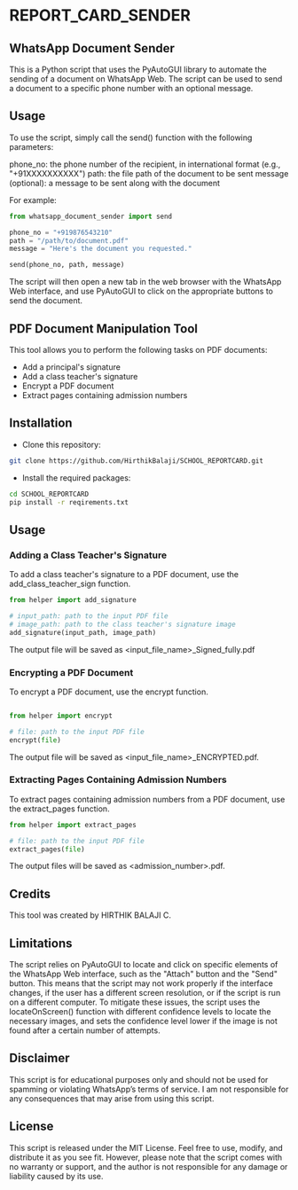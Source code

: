 # REPORT_CARD_SENDER

## WhatsApp Document Sender
This is a Python script that uses the PyAutoGUI library to automate the sending of a document on WhatsApp Web. The script can be used to send a document to a specific phone number with an optional message.

## Usage
To use the script, simply call the send() function with the following parameters:

phone_no: the phone number of the recipient, in international format (e.g., "+91XXXXXXXXXX")
path: the file path of the document to be sent
message (optional): a message to be sent along with the document

For example:
```python
from whatsapp_document_sender import send

phone_no = "+919876543210"
path = "/path/to/document.pdf"
message = "Here's the document you requested."

send(phone_no, path, message)
```

The script will then open a new tab in the web browser with the WhatsApp Web interface, and use PyAutoGUI to click on the appropriate buttons to send the document.

## PDF Document Manipulation Tool
This tool allows you to perform the following tasks on PDF documents:

- Add a principal's signature
- Add a class teacher's signature
- Encrypt a PDF document
- Extract pages containing admission numbers

## Installation

- Clone this repository:

```bash
git clone https://github.com/HirthikBalaji/SCHOOL_REPORTCARD.git
```

- Install the required packages:

```bash
cd SCHOOL_REPORTCARD
pip install -r reqirements.txt
```

## Usage
### Adding a Class Teacher's Signature

To add a class teacher's signature to a PDF document, use the add_class_teacher_sign function.

```python
from helper import add_signature

# input_path: path to the input PDF file
# image_path: path to the class teacher's signature image
add_signature(input_path, image_path)
```

The output file will be saved as <input_file_name>_Signed_fully.pdf

### Encrypting a PDF Document

To encrypt a PDF document, use the encrypt function.

```python

from helper import encrypt

# file: path to the input PDF file
encrypt(file)
```

The output file will be saved as <input_file_name>_ENCRYPTED.pdf.

### Extracting Pages Containing Admission Numbers

To extract pages containing admission numbers from a PDF document, use the extract_pages function.

```python
from helper import extract_pages

# file: path to the input PDF file
extract_pages(file)
```

The output files will be saved as <admission_number>.pdf.

## Credits
This tool was created by HIRTHIK BALAJI C.

## Limitations
The script relies on PyAutoGUI to locate and click on specific elements of the WhatsApp Web interface, such as the "Attach" button and the "Send" button. This means that the script may not work properly if the interface changes, if the user has a different screen resolution, or if the script is run on a different computer. To mitigate these issues, the script uses the locateOnScreen() function with different confidence levels to locate the necessary images, and sets the confidence level lower if the image is not found after a certain number of attempts.

## Disclaimer
This script is for educational purposes only and should not be used for spamming or violating WhatsApp’s terms of service. I am not responsible for any consequences that may arise from using this script.

## License
This script is released under the MIT License. Feel free to use, modify, and distribute it as you see fit. However, please note that the script comes with no warranty or support, and the author is not responsible for any damage or liability caused by its use.
